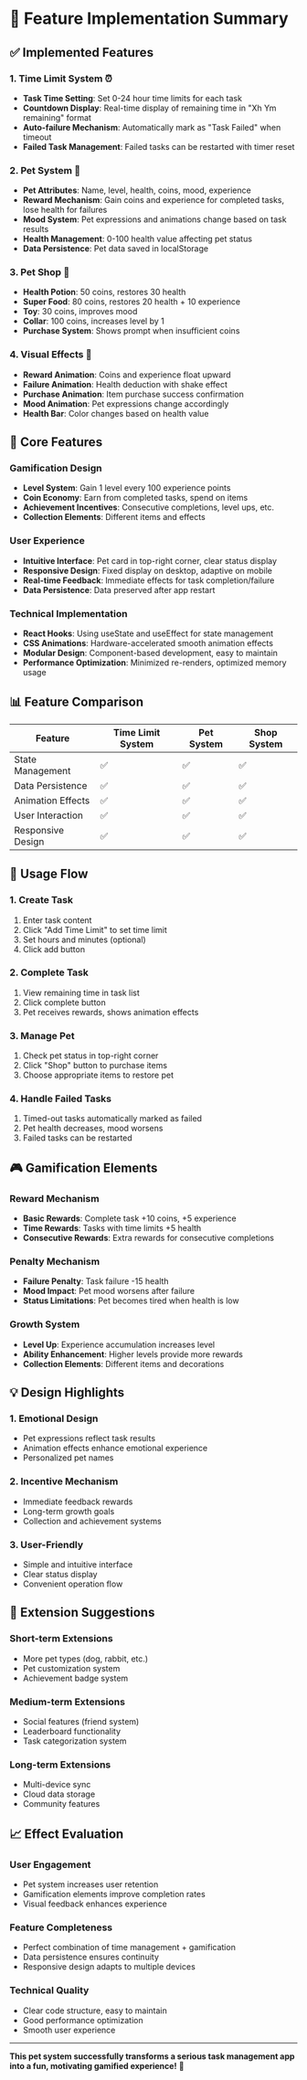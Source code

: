 # 🎉 Feature Implementation Summary

## ✅ Implemented Features

### 1. Time Limit System ⏰
- **Task Time Setting**: Set 0-24 hour time limits for each task
- **Countdown Display**: Real-time display of remaining time in "Xh Ym remaining" format
- **Auto-failure Mechanism**: Automatically mark as "Task Failed" when timeout
- **Failed Task Management**: Failed tasks can be restarted with timer reset

### 2. Pet System 🐾
- **Pet Attributes**: Name, level, health, coins, mood, experience
- **Reward Mechanism**: Gain coins and experience for completed tasks, lose health for failures
- **Mood System**: Pet expressions and animations change based on task results
- **Health Management**: 0-100 health value affecting pet status
- **Data Persistence**: Pet data saved in localStorage

### 3. Pet Shop 🛒
- **Health Potion**: 50 coins, restores 30 health
- **Super Food**: 80 coins, restores 20 health + 10 experience
- **Toy**: 30 coins, improves mood
- **Collar**: 100 coins, increases level by 1
- **Purchase System**: Shows prompt when insufficient coins

### 4. Visual Effects 🎨
- **Reward Animation**: Coins and experience float upward
- **Failure Animation**: Health deduction with shake effect
- **Purchase Animation**: Item purchase success confirmation
- **Mood Animation**: Pet expressions change accordingly
- **Health Bar**: Color changes based on health value

## 🎯 Core Features

### Gamification Design
- **Level System**: Gain 1 level every 100 experience points
- **Coin Economy**: Earn from completed tasks, spend on items
- **Achievement Incentives**: Consecutive completions, level ups, etc.
- **Collection Elements**: Different items and effects

### User Experience
- **Intuitive Interface**: Pet card in top-right corner, clear status display
- **Responsive Design**: Fixed display on desktop, adaptive on mobile
- **Real-time Feedback**: Immediate effects for task completion/failure
- **Data Persistence**: Data preserved after app restart

### Technical Implementation
- **React Hooks**: Using useState and useEffect for state management
- **CSS Animations**: Hardware-accelerated smooth animation effects
- **Modular Design**: Component-based development, easy to maintain
- **Performance Optimization**: Minimized re-renders, optimized memory usage

## 📊 Feature Comparison

| Feature | Time Limit System | Pet System | Shop System |
|---------|------------------|------------|-------------|
| State Management | ✅ | ✅ | ✅ |
| Data Persistence | ✅ | ✅ | ✅ |
| Animation Effects | ✅ | ✅ | ✅ |
| User Interaction | ✅ | ✅ | ✅ |
| Responsive Design | ✅ | ✅ | ✅ |

## 🚀 Usage Flow

### 1. Create Task
1. Enter task content
2. Click "Add Time Limit" to set time limit
3. Set hours and minutes (optional)
4. Click add button

### 2. Complete Task
1. View remaining time in task list
2. Click complete button
3. Pet receives rewards, shows animation effects

### 3. Manage Pet
1. Check pet status in top-right corner
2. Click "Shop" button to purchase items
3. Choose appropriate items to restore pet

### 4. Handle Failed Tasks
1. Timed-out tasks automatically marked as failed
2. Pet health decreases, mood worsens
3. Failed tasks can be restarted

## 🎮 Gamification Elements

### Reward Mechanism
- **Basic Rewards**: Complete task +10 coins, +5 experience
- **Time Rewards**: Tasks with time limits +5 health
- **Consecutive Rewards**: Extra rewards for consecutive completions

### Penalty Mechanism
- **Failure Penalty**: Task failure -15 health
- **Mood Impact**: Pet mood worsens after failure
- **Status Limitations**: Pet becomes tired when health is low

### Growth System
- **Level Up**: Experience accumulation increases level
- **Ability Enhancement**: Higher levels provide more rewards
- **Collection Elements**: Different items and decorations

## 💡 Design Highlights

### 1. Emotional Design
- Pet expressions reflect task results
- Animation effects enhance emotional experience
- Personalized pet names

### 2. Incentive Mechanism
- Immediate feedback rewards
- Long-term growth goals
- Collection and achievement systems

### 3. User-Friendly
- Simple and intuitive interface
- Clear status display
- Convenient operation flow

## 🔮 Extension Suggestions

### Short-term Extensions
- More pet types (dog, rabbit, etc.)
- Pet customization system
- Achievement badge system

### Medium-term Extensions
- Social features (friend system)
- Leaderboard functionality
- Task categorization system

### Long-term Extensions
- Multi-device sync
- Cloud data storage
- Community features

## 📈 Effect Evaluation

### User Engagement
- Pet system increases user retention
- Gamification elements improve completion rates
- Visual feedback enhances experience

### Feature Completeness
- Perfect combination of time management + gamification
- Data persistence ensures continuity
- Responsive design adapts to multiple devices

### Technical Quality
- Clear code structure, easy to maintain
- Good performance optimization
- Smooth user experience

---

**This pet system successfully transforms a serious task management app into a fun, motivating gamified experience!** 🎉